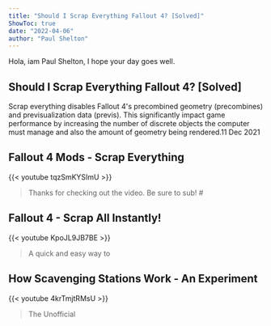 ```yaml
---
title: "Should I Scrap Everything Fallout 4? [Solved]"
ShowToc: true 
date: "2022-04-06"
author: "Paul Shelton" 
---
```


Hola, iam Paul Shelton, I hope your day goes well.
## Should I Scrap Everything Fallout 4? [Solved]
Scrap everything disables Fallout 4's precombined geometry (precombines) and previsualization data (previs). This significantly impact game performance by increasing the number of discrete objects the computer must manage and also the amount of geometry being rendered.11 Dec 2021

## Fallout 4 Mods - Scrap Everything
{{< youtube tqzSmKYSImU >}}
>Thanks for checking out the video. Be sure to sub! #

## Fallout 4 - Scrap All Instantly!
{{< youtube KpoJL9JB7BE >}}
>A quick and easy way to 

## How Scavenging Stations Work - An Experiment
{{< youtube 4krTmjtRMsU >}}
>The Unofficial 

